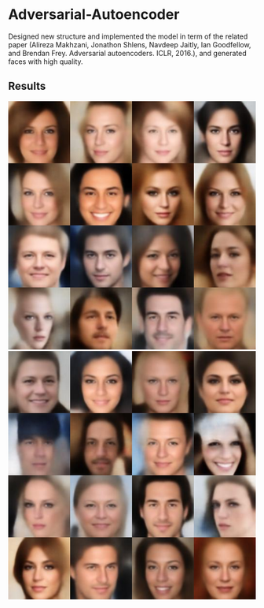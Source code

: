 # Adversarial-Autoencoder
Designed new structure and implemented the model in term of the related paper (Alireza Makhzani, Jonathon Shlens,
Navdeep Jaitly, Ian Goodfellow, and Brendan Frey. Adversarial
autoencoders. ICLR, 2016.), and generated faces with high quality.
## Results
![image0](https://github.com/GuangyuanHao/Adversarial-Autoencoder/raw/master/results/test_G_0.jpg)
![image1](https://github.com/GuangyuanHao/Adversarial-Autoencoder/raw/master/results/test_G_1.jpg)
